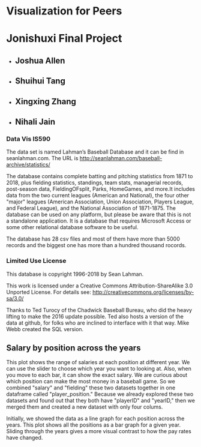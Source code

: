 <html>
<head>
<link rel="stylesheet" href="http://cdn.pydata.org/bokeh/release/bokeh-0.11.1.min.css" type="text/css" />
<script type="text/javascript" src="http://cdn.pydata.org/bokeh/release/bokeh-0.11.1.min.js"></script>
<script type="text/javascript">
(function() {
     var fn = function() {
       Bokeh.safely(function() {
         (function(root) {
           function embed_document(root) {
             
           var docs_json = '{"88c57a72-d03c-48b6-9b92-bdaff104d387":{"roots":{"references":[{"attributes":{"callback":null,"tooltips":[["Position: ","@pos"],["Salary: ","$y{(0,0)}"]]},"id":"72dbc6a5-ee7e-4cef-b353-8ba68bcfbdea","type":"HoverTool"},{"attributes":{},"id":"b959a836-c310-4e6f-a865-964de4c86d0e","type":"LinearScale"},{"attributes":{"axis_label":"Salary","formatter":{"id":"9a69664c-d33e-42b8-840d-034ab4bc5f55","type":"NumeralTickFormatter"},"plot":{"id":"928e3750-4536-41de-99ca-4d7f7add34d6","subtype":"Figure","type":"Plot"},"ticker":{"id":"33941359-1c9d-4f4e-a54d-fa61a445152f","type":"BasicTicker"}},"id":"9ec06bb6-4caa-44ed-ad00-aa23d8654333","type":"LinearAxis"},{"attributes":{},"id":"ff0e003e-88b6-4294-aa1b-5e54535024d5","type":"CategoricalTickFormatter"},{"attributes":{"source":{"id":"1fa7ad41-115f-42f8-a7c1-bfb01315b423","type":"ColumnDataSource"}},"id":"c74b2ae9-0815-4b57-a4a9-b3e92cf69cfb","type":"CDSView"},{"attributes":{"fill_color":{"field":"color"},"line_color":{"field":"color"},"top":{"field":"salary"},"width":{"value":0.9},"x":{"field":"pos"}},"id":"dcb9ad86-7c75-4a7c-83a6-3840b6575d74","type":"VBar"},{"attributes":{"data_source":{"id":"1fa7ad41-115f-42f8-a7c1-bfb01315b423","type":"ColumnDataSource"},"glyph":{"id":"dcb9ad86-7c75-4a7c-83a6-3840b6575d74","type":"VBar"},"hover_glyph":null,"muted_glyph":null,"nonselection_glyph":{"id":"aec8155a-b597-4c81-ae35-94910c6867c5","type":"VBar"},"selection_glyph":null,"view":{"id":"c74b2ae9-0815-4b57-a4a9-b3e92cf69cfb","type":"CDSView"}},"id":"97bb0cb2-996a-4378-a11f-093f8780b383","type":"GlyphRenderer"},{"attributes":{"plot":null,"text":"Salaries in different positions"},"id":"924045b5-abf2-4062-a25f-32ff5f52b360","type":"Title"},{"attributes":{"active_drag":"auto","active_inspect":"auto","active_scroll":"auto","active_tap":"auto","tools":[{"id":"72dbc6a5-ee7e-4cef-b353-8ba68bcfbdea","type":"HoverTool"}]},"id":"026217e9-2822-4dad-8f34-7f1d3a97ce67","type":"Toolbar"},{"attributes":{"axis_label":"Position","formatter":{"id":"ff0e003e-88b6-4294-aa1b-5e54535024d5","type":"CategoricalTickFormatter"},"plot":{"id":"928e3750-4536-41de-99ca-4d7f7add34d6","subtype":"Figure","type":"Plot"},"ticker":{"id":"9b35e1ba-9605-4a04-b94b-38e9e2ccaed8","type":"CategoricalTicker"}},"id":"05fb6314-0313-4774-a8b8-437b130d4578","type":"CategoricalAxis"},{"attributes":{"callback":null,"factors":["1B","2B","3B","C","OF","P","SS"]},"id":"b3ddf119-a89c-44e4-ab8f-ba89f1b15597","type":"FactorRange"},{"attributes":{"plot":{"id":"928e3750-4536-41de-99ca-4d7f7add34d6","subtype":"Figure","type":"Plot"},"ticker":{"id":"9b35e1ba-9605-4a04-b94b-38e9e2ccaed8","type":"CategoricalTicker"}},"id":"546d84ec-3a81-4c75-9ffd-d075eb13d40b","type":"Grid"},{"attributes":{},"id":"17239136-6c61-4773-8147-33516601e43a","type":"CategoricalScale"},{"attributes":{},"id":"9b35e1ba-9605-4a04-b94b-38e9e2ccaed8","type":"CategoricalTicker"},{"attributes":{"dimension":1,"plot":{"id":"928e3750-4536-41de-99ca-4d7f7add34d6","subtype":"Figure","type":"Plot"},"ticker":{"id":"33941359-1c9d-4f4e-a54d-fa61a445152f","type":"BasicTicker"}},"id":"ad64d1ab-09df-4f29-9199-d5f1693acea3","type":"Grid"},{"attributes":{"callback":null,"column_names":["pos","salary","color"],"data":{"color":["#440154","#443982","#30678D","#208F8C","#35B778","#8DD644","#FDE724"],"pos":["1B","2B","3B","C","OF","P","SS"],"salary":[11166667,7196656,8500000,12071429,12868670,15714286,10000000]},"selected":null,"selection_policy":null},"id":"1fa7ad41-115f-42f8-a7c1-bfb01315b423","type":"ColumnDataSource"},{"attributes":{"items":[{"id":"f685c8eb-8aea-4c79-9624-c832797ff815","type":"LegendItem"}],"orientation":"horizontal","plot":{"id":"928e3750-4536-41de-99ca-4d7f7add34d6","subtype":"Figure","type":"Plot"}},"id":"cbd5f8f3-8cdb-453b-8421-7d9cef80effb","type":"Legend"},{"attributes":{},"id":"33941359-1c9d-4f4e-a54d-fa61a445152f","type":"BasicTicker"},{"attributes":{"fill_alpha":{"value":0.1},"fill_color":{"value":"#1f77b4"},"line_alpha":{"value":0.1},"line_color":{"value":"#1f77b4"},"top":{"field":"salary"},"width":{"value":0.9},"x":{"field":"pos"}},"id":"aec8155a-b597-4c81-ae35-94910c6867c5","type":"VBar"},{"attributes":{"label":{"field":"pos"},"renderers":[{"id":"97bb0cb2-996a-4378-a11f-093f8780b383","type":"GlyphRenderer"}]},"id":"f685c8eb-8aea-4c79-9624-c832797ff815","type":"LegendItem"},{"attributes":{"below":[{"id":"05fb6314-0313-4774-a8b8-437b130d4578","type":"CategoricalAxis"}],"left":[{"id":"9ec06bb6-4caa-44ed-ad00-aa23d8654333","type":"LinearAxis"}],"renderers":[{"id":"05fb6314-0313-4774-a8b8-437b130d4578","type":"CategoricalAxis"},{"id":"546d84ec-3a81-4c75-9ffd-d075eb13d40b","type":"Grid"},{"id":"9ec06bb6-4caa-44ed-ad00-aa23d8654333","type":"LinearAxis"},{"id":"ad64d1ab-09df-4f29-9199-d5f1693acea3","type":"Grid"},{"id":"cbd5f8f3-8cdb-453b-8421-7d9cef80effb","type":"Legend"},{"id":"97bb0cb2-996a-4378-a11f-093f8780b383","type":"GlyphRenderer"}],"title":{"id":"924045b5-abf2-4062-a25f-32ff5f52b360","type":"Title"},"toolbar":{"id":"026217e9-2822-4dad-8f34-7f1d3a97ce67","type":"Toolbar"},"x_range":{"id":"b3ddf119-a89c-44e4-ab8f-ba89f1b15597","type":"FactorRange"},"x_scale":{"id":"17239136-6c61-4773-8147-33516601e43a","type":"CategoricalScale"},"y_range":{"id":"4dea1ebb-7baf-4736-97b5-b560fa8640c8","type":"DataRange1d"},"y_scale":{"id":"b959a836-c310-4e6f-a865-964de4c86d0e","type":"LinearScale"}},"id":"928e3750-4536-41de-99ca-4d7f7add34d6","subtype":"Figure","type":"Plot"},{"attributes":{"format":"$0,0"},"id":"9a69664c-d33e-42b8-840d-034ab4bc5f55","type":"NumeralTickFormatter"},{"attributes":{"callback":null},"id":"4dea1ebb-7baf-4736-97b5-b560fa8640c8","type":"DataRange1d"}],"root_ids":["928e3750-4536-41de-99ca-4d7f7add34d6"]},"title":"Bokeh Application","version":"0.12.15"}}';
           var render_items = [{"docid":"88c57a72-d03c-48b6-9b92-bdaff104d387","elementid":"53026025-0272-44bc-abc9-06d7a7cc4cd3","modelid":"928e3750-4536-41de-99ca-4d7f7add34d6"}];
           root.Bokeh.embed.embed_items(docs_json, render_items);
         
           }
           if (root.Bokeh !== undefined) {
             embed_document(root);
           } else {
             var attempts = 0;
             var timer = setInterval(function(root) {
               if (root.Bokeh !== undefined) {
                 embed_document(root);
                 clearInterval(timer);
               }
               attempts++;
               if (attempts > 100) {
                 console.log("Bokeh: ERROR: Unable to run BokehJS code because BokehJS library is missing")
                 clearInterval(timer);
               }
             }, 10, root)
           }
         })(window);
       });
     };
     if (document.readyState != "loading") fn();
     else document.addEventListener("DOMContentLoaded", fn);
   })();
 </script>
 </head>
 <body>

Visualization for Peers
===========
# Jonishuxi Final Project
* ## Joshua Allen
* ## Shuihui Tang
* ## Xingxing Zhang
* ## Nihali Jain
### Data Vis IS590

The data set is named Lahman’s Baseball Database and it can be find in seanlahman.com. The URL is http://seanlahman.com/baseball-archive/statistics/

The database contains complete batting and pitching statistics from 1871 to 2018, plus fielding statistics, standings, team stats, managerial records, post-season data, FieldingOFsplit, Parks, HomeGames, and more.It includes data from the two current leagues (American and National), the four other "major" leagues (American Association, Union Association, Players League, and Federal League), and the National Association of 1871-1875. The database can be used on any platform, but please be aware that this is not a standalone application. It is a database that requires Microsoft Access or some other relational database software to be useful.

The database has 28 csv files and most of them have more than 5000 records and the biggest one has more than a hundred thousand rocords.

### Limited Use License
This database is copyright 1996-2018 by Sean Lahman.

This work is licensed under a Creative Commons Attribution-ShareAlike 3.0 Unported License.  For details see: http://creativecommons.org/licenses/by-sa/3.0/

Thanks to Ted Turocy of the Chadwick Baseball Bureau, who did the heavy lifting to make the 2016 update possible. Ted also hosts a version of the data at github, for folks who are inclined to interface with it that way. Mike Webb created the SQL version.

## Salary by position across the years

This plot shows the range of salaries at each position at different year. We can use the slider to choose which year you want to looking at. Also, when you move to each bar, it can show the exact salary. We are curious about which position can make the most money in a baseball game. So we combined "salary" and "fielding" these two datasets together in one dataframe called "player_position." Because we already explored these two datasets and found out that they both have "playerID" and "yearID," then we merged them and created a new dataset with only four colums.

Initially, we showed the data as a line graph for each position across the years. This plot shows all the positions as a bar graph for a given year. Sliding through the years gives a more visual contrast to how the pay rates have changed.


<a name="figure"></a>
    
<div class="bk-root">
    <div class="bk-plotdiv" id="53026025-0272-44bc-abc9-06d7a7cc4cd3"></div>
</div>

</body>
</html>
